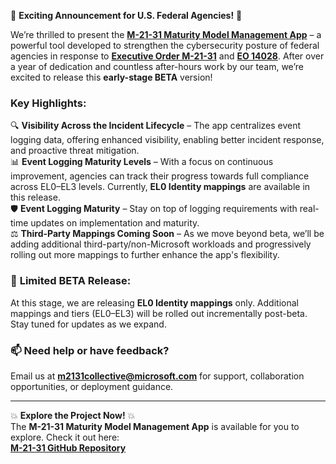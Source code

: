 🚀 **Exciting Announcement for U.S. Federal Agencies!** 🚀

We’re thrilled to present the **[M-21-31 Maturity Model Management App](https://github.com/Cyberlorians/M-21-31/tree/main)** – a powerful tool developed to strengthen the cybersecurity posture of federal agencies in response to **[Executive Order M-21-31](https://www.whitehouse.gov/wp-content/uploads/2021/08/M-21-31-Improving-the-Federal-Governments-Investigative-and-Remediation-Capabilities-Related-to-Cybersecurity-Incidents.pdf)** and **[EO 14028](https://www.whitehouse.gov/briefing-room/statements-releases/2021/05/12/fact-sheet-improving-the-nations-cybersecurity/)**. After over a year of dedication and countless after-hours work by our team, we’re excited to release this **early-stage BETA** version!

### Key Highlights:
🔍 **Visibility Across the Incident Lifecycle** – The app centralizes event logging data, offering enhanced visibility, enabling better incident response, and proactive threat mitigation.  
📊 **Event Logging Maturity Levels** – With a focus on continuous improvement, agencies can track their progress towards full compliance across EL0–EL3 levels. Currently, **EL0 Identity mappings** are available in this release.  
🛡️ **Event Logging Maturity** – Stay on top of logging requirements with real-time updates on implementation and maturity.  
⚖️ **Third-Party Mappings Coming Soon** – As we move beyond beta, we’ll be adding additional third-party/non-Microsoft workloads and progressively rolling out more mappings to further enhance the app's flexibility.

### 🚨 **Limited BETA Release:**
At this stage, we are releasing **EL0 Identity mappings** only. Additional mappings and tiers (EL0–EL3) will be rolled out incrementally post-beta. Stay tuned for updates as we expand.

### 📫 **Need help or have feedback?**
Email us at **m2131collective@microsoft.com** for support, collaboration opportunities, or deployment guidance.

---

💥 **Explore the Project Now!** 💥  
The **M-21-31 Maturity Model Management App** is available for you to explore. Check it out here:  
[**M-21-31 GitHub Repository**](https://github.com/Cyberlorians/M-21-31/tree/main)  
